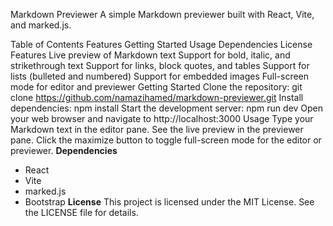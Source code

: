 Markdown Previewer
A simple Markdown previewer built with React, Vite, and marked.js.

Table of Contents
Features
Getting Started
Usage
Dependencies
License
Features
Live preview of Markdown text
Support for bold, italic, and strikethrough text
Support for links, block quotes, and tables
Support for lists (bulleted and numbered)
Support for embedded images
Full-screen mode for editor and previewer
Getting Started
Clone the repository: git clone https://github.com/namazihamed/markdown-previewer.git
Install dependencies: npm install
Start the development server: npm run dev
Open your web browser and navigate to http://localhost:3000
Usage
Type your Markdown text in the editor pane.
See the live preview in the previewer pane.
Click the maximize button to toggle full-screen mode for the editor or previewer.
**Dependencies**
- React
- Vite
- marked.js
- Bootstrap
**License**
This project is licensed under the MIT License. See the LICENSE file for details.

